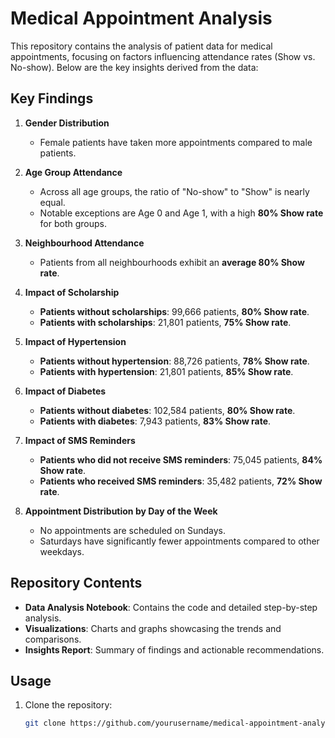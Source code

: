 # Medical Appointment Analysis

This repository contains the analysis of patient data for medical appointments, focusing on factors influencing attendance rates (Show vs. No-show). Below are the key insights derived from the data:

## Key Findings

1. **Gender Distribution**  
   - Female patients have taken more appointments compared to male patients.

2. **Age Group Attendance**  
   - Across all age groups, the ratio of "No-show" to "Show" is nearly equal.  
   - Notable exceptions are Age 0 and Age 1, with a high **80% Show rate** for both groups.

3. **Neighbourhood Attendance**  
   - Patients from all neighbourhoods exhibit an **average 80% Show rate**.

4. **Impact of Scholarship**  
   - **Patients without scholarships**: 99,666 patients, **80% Show rate**.  
   - **Patients with scholarships**: 21,801 patients, **75% Show rate**.

5. **Impact of Hypertension**  
   - **Patients without hypertension**: 88,726 patients, **78% Show rate**.  
   - **Patients with hypertension**: 21,801 patients, **85% Show rate**.

6. **Impact of Diabetes**  
   - **Patients without diabetes**: 102,584 patients, **80% Show rate**.  
   - **Patients with diabetes**: 7,943 patients, **83% Show rate**.

7. **Impact of SMS Reminders**  
   - **Patients who did not receive SMS reminders**: 75,045 patients, **84% Show rate**.  
   - **Patients who received SMS reminders**: 35,482 patients, **72% Show rate**.

8. **Appointment Distribution by Day of the Week**  
   - No appointments are scheduled on Sundays.  
   - Saturdays have significantly fewer appointments compared to other weekdays.

## Repository Contents

- **Data Analysis Notebook**: Contains the code and detailed step-by-step analysis.  
- **Visualizations**: Charts and graphs showcasing the trends and comparisons.  
- **Insights Report**: Summary of findings and actionable recommendations.

## Usage

1. Clone the repository:
   ```bash
   git clone https://github.com/yourusername/medical-appointment-analysis.git

